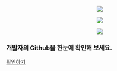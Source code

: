 <p align="center">
  <img src = "https://github.com/hangyeol0531/github-resume-backend/assets/41174265/03a18286-df88-459e-9cae-3910c7d65a13">
</p>

<p align="center">
  <img src = "https://github.com/hangyeol0531/github-resume-backend/assets/41174265/633977ff-49a4-4f79-9b52-e04c7ca0d56e">
</p>


<p align="center">
  <img src = "https://github.com/hangyeol0531/github-resume-backend/assets/41174265/c3f30a37-86c2-4be2-b52b-6e8b4dea4682">
</p>

### 개발자의 Github을 한눈에 확인해 보세요.
[확인하기](https://github-resume.consistent.kr/)

